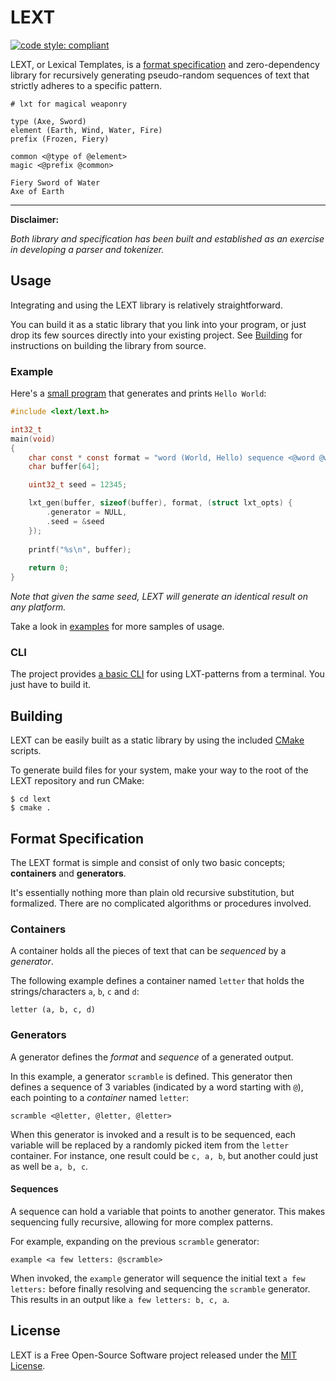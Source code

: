 # LEXT

[![code style: compliant](https://img.shields.io/badge/code%20style-compliant-000000.svg)](https://github.com/jhauberg/comply)

LEXT, or Lexical Templates, is a [format specification](#format-specification) and zero-dependency library for recursively generating pseudo-random sequences of text that strictly adheres to a specific pattern.

```lxt
# lxt for magical weaponry

type (Axe, Sword)
element (Earth, Wind, Water, Fire)
prefix (Frozen, Fiery)

common <@type of @element>
magic <@prefix @common>
```

```console
Fiery Sword of Water
Axe of Earth
```

---

**Disclaimer:**

*Both library and specification has been built and established as an exercise in developing a parser and tokenizer.*

## Usage

Integrating and using the LEXT library is relatively straightforward.

You can build it as a static library that you link into your program, or just drop its few sources directly into your existing project. See [Building](#building) for instructions on building the library from source.

### Example

Here's a [small program](/example/hello.c) that generates and prints `Hello World`:

```c
#include <lext/lext.h>

int32_t
main(void)
{
    char const * const format = "word (World, Hello) sequence <@word @word>";
    char buffer[64];

    uint32_t seed = 12345;

    lxt_gen(buffer, sizeof(buffer), format, (struct lxt_opts) {
        .generator = NULL,
        .seed = &seed
    });
    
    printf("%s\n", buffer);
    
    return 0;
}
```

*Note that given the same seed, LEXT will generate an identical result on any platform.*

Take a look in [examples](/example) for more samples of usage.

### CLI

The project provides [a basic CLI](/cli) for using LXT-patterns from a terminal. You just have to build it.

## Building

LEXT can be easily built as a static library by using the included [CMake](https://cmake.org) scripts.

To generate build files for your system, make your way to the root of the LEXT repository and run CMake:

```console
$ cd lext
$ cmake .
```

## Format Specification

The LEXT format is simple and consist of only two basic concepts; **containers** and **generators**.

It's essentially nothing more than plain old recursive substitution, but formalized. There are no complicated algorithms or procedures involved.

### Containers

A container holds all the pieces of text that can be *sequenced* by a *generator*.

The following example defines a container named `letter` that holds the strings/characters `a`, `b`, `c` and `d`:

```
letter (a, b, c, d)
```

### Generators

A generator defines the *format* and *sequence* of a generated output.

In this example, a generator `scramble` is defined. This generator then defines a sequence of 3 variables (indicated by a word starting with `@`), each pointing to a *container* named `letter`:

```
scramble <@letter, @letter, @letter>
```

When this generator is invoked and a result is to be sequenced, each variable will be replaced by a randomly picked item from the `letter` container. For instance, one result could be `c, a, b`, but another could just as well be `a, b, c`.

#### Sequences

A sequence can hold a variable that points to another generator. This makes sequencing fully recursive, allowing for more complex patterns.

For example, expanding on the previous `scramble` generator:

```
example <a few letters: @scramble>
```

When invoked, the `example` generator will sequence the initial text `a few letters:` before finally resolving and sequencing the `scramble` generator. This results in an output like `a few letters: b, c, a`.

## License

LEXT is a Free Open-Source Software project released under the [MIT License](LICENSE).
